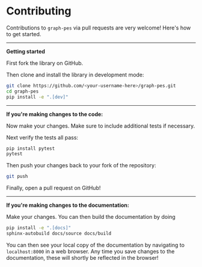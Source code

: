 # Contributing

Contributions to `graph-pes` via pull requests are very welcome! Here's how to get started.

---

**Getting started**

First fork the library on GitHub.

Then clone and install the library in development mode:

```bash
git clone https://github.com/<your-username-here>/graph-pes.git
cd graph-pes
pip install -e ".[dev]"
```

---

**If you're making changes to the code:**

Now make your changes. Make sure to include additional tests if necessary.

Next verify the tests all pass:

```bash
pip install pytest
pytest
```

Then push your changes back to your fork of the repository:

```bash
git push
```

Finally, open a pull request on GitHub!

---

**If you're making changes to the documentation:**

Make your changes. You can then build the documentation by doing

```bash
pip install -e ".[docs]"
sphinx-autobuild docs/source docs/build
```

You can then see your local copy of the documentation by navigating to `localhost:8000` in a web browser.
Any time you save changes to the documentation, these will shortly be reflected in the browser!